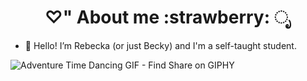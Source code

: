 <h1 align="center"> ♡" About me :strawberry: ೃ </h1>



- :cherry_blossom: Hello! I’m Rebecka (or just Becky) and I'm a self-taught student.   





![Adventure Time Dancing GIF - Find   Share on GIPHY](https://user-images.githubusercontent.com/92218549/196067497-d59a7673-fd5a-4284-93f5-0a9b0933f21e.gif)                                                                        
                             

                                                                            
